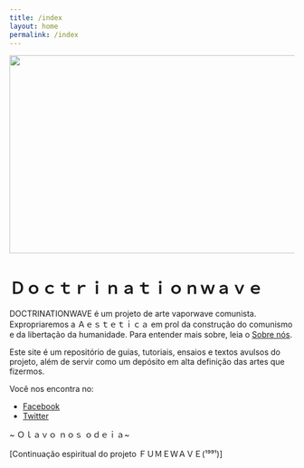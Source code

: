 ```yaml
---
title: /index
layout: home
permalink: /index
---
```


<p align="center">
  <img width="800" height="350" src="https://doctrinationwave.github.io/index_assets/Expropriaremos nosso futuro.png">
</p>

# Ｄｏｃｔｒｉｎａｔｉｏｎｗａｖｅ

DOCTRINATIONWAVE é um projeto de arte vaporwave comunista. Expropriaremos a Ａｅｓｔｅｔｉｃａ em prol da construção do comunismo e da libertação da humanidade. Para entender mais sobre, leia o [Sobre nós](/sobre.html).

Este site é um repositório de guias, tutoriais, ensaios e textos avulsos do projeto, além de servir como um depósito em alta definição das artes que fizermos.

Você nos encontra no:

- [Facebook](https://www.facebook.com/DOCTRINATIONWAVE/)
- [Twitter](https://twitter.com/Doutrinarwave)

~ Ｏｌａｖｏ ｎｏｓ ｏｄｅｉａ~

[Continuação espiritual do projeto ＦＵＭＥＷＡＶＥ(¹⁹⁹¹)]

